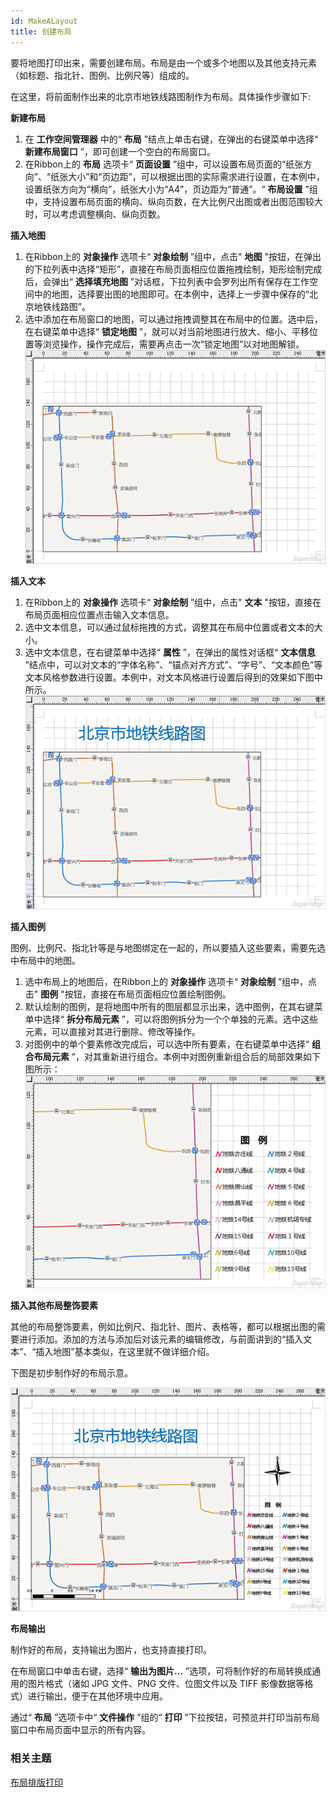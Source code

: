 ```yaml
---
id: MakeALayout
title: 创建布局
---
```

要将地图打印出来，需要创建布局。布局是由一个或多个地图以及其他支持元素（如标题、指北针、图例、比例尺等）组成的。

在这里，将前面制作出来的北京市地铁线路图制作为布局。具体操作步骤如下:

**新建布局**

1. 在 **工作空间管理器** 中的“ **布局** ”结点上单击右键，在弹出的右键菜单中选择“ **新建布局窗口** ”，即可创建一个空白的布局窗口。
2. 在Ribbon上的 **布局** 选项卡“ **页面设置** ”组中，可以设置布局页面的“纸张方向”、“纸张大小”和“页边距”，可以根据出图的实际需求进行设置，在本例中，设置纸张方向为“横向”，纸张大小为“A4”，页边距为“普通”。“ **布局设置** ”组中，支持设置布局页面的横向、纵向页数，在大比例尺出图或者出图范围较大时，可以考虑调整横向、纵向页数。

**插入地图**

1. 在Ribbon上的 **对象操作** 选项卡“ **对象绘制** ”组中，点击" **地图** "按钮，在弹出的下拉列表中选择“矩形”，直接在布局页面相应位置拖拽绘制，矩形绘制完成后，会弹出“ **选择填充地图** ”对话框，下拉列表中会罗列出所有保存在工作空间中的地图，选择要出图的地图即可。在本例中，选择上一步骤中保存的“北京地铁线路图”。
2. 选中添加在布局窗口的地图，可以通过拖拽调整其在布局中的位置。选中后，在右键菜单中选择“ **锁定地图** ”，就可以对当前地图进行放大、缩小、平移位置等浏览操作，操作完成后，需要再点击一次“锁定地图”以对地图解锁。
![](img/makelayout.png)  


**插入文本**

1. 在Ribbon上的 **对象操作** 选项卡“ **对象绘制** ”组中，点击" **文本** "按钮，直接在布局页面相应位置点击输入文本信息。
2. 选中文本信息，可以通过鼠标拖拽的方式，调整其在布局中位置或者文本的大小。
3. 选中文本信息，在右键菜单中选择“ **属性** ”，在弹出的属性对话框“ **文本信息** ”结点中，可以对文本的“字体名称”、“锚点对齐方式”、“字号”、“文本颜色”等文本风格参数进行设置。本例中，对文本风格进行设置后得到的效果如下图中所示。
![](img/makelayout_1.png)  

**插入图例**

图例、比例尺、指北针等是与地图绑定在一起的，所以要插入这些要素，需要先选中布局中的地图。

1. 选中布局上的地图后，在Ribbon上的 **对象操作** 选项卡“ **对象绘制** ”组中，点击" **图例** "按钮，直接在布局页面相应位置绘制图例。
2. 默认绘制的图例，是将地图中所有的图层都显示出来，选中图例，在其右键菜单中选择“ **拆分布局元素** ”，可以将图例拆分为一个个单独的元素。选中这些元素，可以直接对其进行删除、修改等操作。
3. 对图例中的单个要素修改完成后，可以选中所有要素，在右键菜单中选择“ **组合布局元素** ”，对其重新进行组合。本例中对图例重新组合后的局部效果如下图所示：
![](img/makelayout_2.png)  


**插入其他布局整饰要素**

其他的布局整饰要素，例如比例尺、指北针、图片、表格等，都可以根据出图的需要进行添加。添加的方法与添加后对该元素的编辑修改，与前面讲到的“插入文本”、“插入地图”基本类似，在这里就不做详细介绍。

下图是初步制作好的布局示意。

![](img/makelayout_3.png)  


**布局输出**

制作好的布局，支持输出为图片，也支持直接打印。

在布局窗口中单击右键，选择“ **输出为图片...** ”选项，可将制作好的布局转换成通用的图片格式（诸如 JPG 文件、PNG 文件、位图文件以及
TIFF 影像数据等格式）进行输出，便于在其他环境中应用。

通过“ **布局** ”选项卡中“ **文件操作** ”组的“ **打印** ”下拉按钮，可预览并打印当前布局窗口中布局页面中显示的所有内容。

###  相关主题

 [布局排版打印](../../tutorial/Layout/layout)



